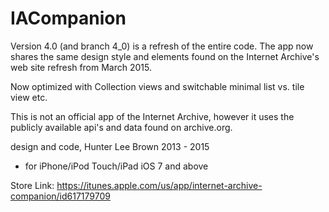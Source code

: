 IACompanion
===========
Version 4.0 (and branch 4_0) is a refresh of the entire code. The app now shares the same design style and elements found on the Internet Archive's web site refresh from March 2015.

Now optimized with Collection views and switchable minimal list vs. tile view etc. 

This is not an official app of the Internet Archive, however it uses the publicly available api's and data found on archive.org.

design and code, Hunter Lee Brown 2013 - 2015

 * for iPhone/iPod Touch/iPad iOS 7 and above

Store Link:
https://itunes.apple.com/us/app/internet-archive-companion/id617179709

